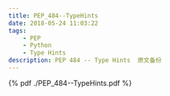```yaml
---
title: PEP_484--TypeHints
date: 2018-05-24 11:03:22
tags:
    - PEP
    - Python
    - Type Hints
description: PEP 484 -- Type Hints  原文备份
---
```


{% pdf ./PEP_484--TypeHints.pdf %}
